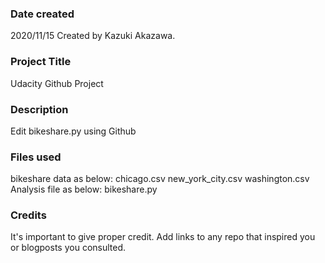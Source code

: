 ### Date created
2020/11/15 Created by Kazuki Akazawa.

### Project Title
Udacity Github Project

### Description
Edit bikeshare.py using Github

### Files used
bikeshare data as below:
chicago.csv
new_york_city.csv
washington.csv
Analysis file as below:
bikeshare.py

### Credits
It's important to give proper credit. Add links to any repo that inspired you or blogposts you consulted.
